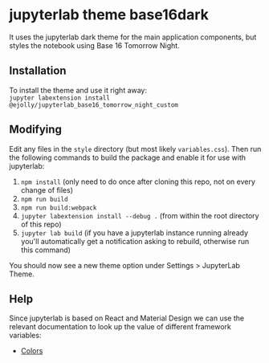# jupyterlab theme base16dark

It uses the jupyterlab dark theme for the main application components, but styles the notebook using Base 16 Tomorrow Night. 

## Installation  

To install the theme and use it right away:  
`jupyter labextension install @ejolly/jupyterlab_base16_tomorrow_night_custom`

## Modifying  

Edit any files in the `style` directory (but most likely `variables.css`). Then run the following commands to build the package and enable it for use with jupyterlab:  
1. `npm install` (only need to do once after cloning this repo, not on every change of files)
2. `npm run build`
3. `npm run build:webpack`
4. `jupyter labextension install --debug .` (from within the root directory of this repo)
5. `jupyter lab build` (if you have a jupyterlab instance running already you'll automatically get a notification asking to rebuild, otherwise run this command)

You should now see a new theme option under Settings > JupyterLab Theme. 

## Help

Since jupyterlab is based on React and Material Design we can use the relevant documentation to look up the value of different framework variables:  
- [Colors](https://react-md.mlaursen.com/customization/colors)
